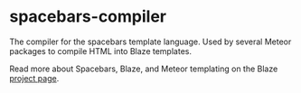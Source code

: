 # spacebars-compiler

The compiler for the spacebars template language. Used by several Meteor packages to compile HTML into Blaze templates.

Read more about Spacebars, Blaze, and Meteor templating on the Blaze
[project page](https://www.meteor.com/blaze).